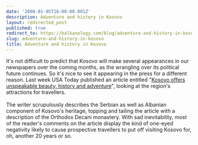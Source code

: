```yaml
---
date: '2008-01-05T16:00:00.001Z'
description: Adventure and history in Kosovo
layout: redirected_post
published: true
redirect_to: https://balkanology.com/blog/adventure-and-history-in-kosovo/
slug: adventure-and-history-in-kosovo
title: Adventure and history in Kosovo
---
```


It's not difficult to predict that Kosovo will make several appearances in our newspapers over the coming months, as the wrangling over its political future continues. So it's nice to see it appearing in the press for a different reason. Last week USA Today published an article entitled "<a href="http://www.usatoday.com/travel/destinations/2008-01-02-kosovo-adventure-history_N.htm?csp=34">Kosovo offers unspeakable beauty, history and adventure</a>", looking at the region's attractions for travellers.<br /><br />The writer scrupulously describes the Serbian as well as Albanian component of Kosovo's heritage, topping and tailing the article with a description of the Orthodox Decani monastery. With sad inevitability, most of the reader's comments on the article display the kind of one-eyed negativity likely to cause prospective travellers to put off visiting Kosovo for, oh, another 20 years or so.